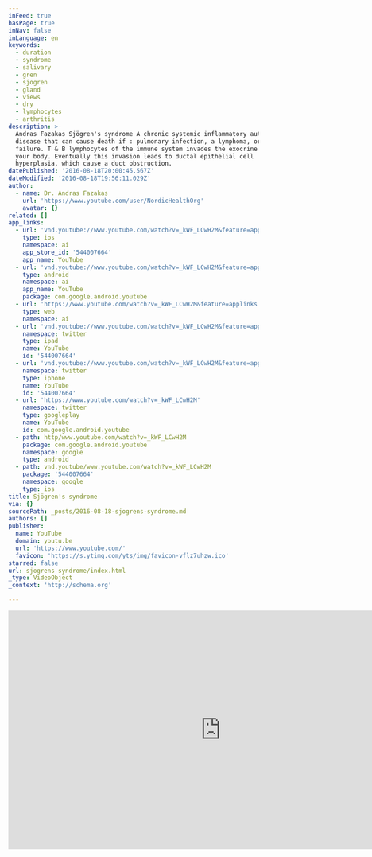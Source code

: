 ```yaml
---
inFeed: true
hasPage: true
inNav: false
inLanguage: en
keywords:
  - duration
  - syndrome
  - salivary
  - gren
  - sjogren
  - gland
  - views
  - dry
  - lymphocytes
  - arthritis
description: >-
  Andras Fazakas Sjögren's syndrome A chronic systemic inflammatory autoimmune
  disease that can cause death if : pulmonary infection, a lymphoma, or renal
  failure. T & B lymphocytes of the immune system invades the exocrine glands in
  your body. Eventually this invasion leads to ductal epithelial cell
  hyperplasia, which cause a duct obstruction.
datePublished: '2016-08-18T20:00:45.567Z'
dateModified: '2016-08-18T19:56:11.029Z'
author:
  - name: Dr. Andras Fazakas
    url: 'https://www.youtube.com/user/NordicHealthOrg'
    avatar: {}
related: []
app_links:
  - url: 'vnd.youtube://www.youtube.com/watch?v=_kWF_LCwH2M&feature=applinks'
    type: ios
    namespace: ai
    app_store_id: '544007664'
    app_name: YouTube
  - url: 'vnd.youtube://www.youtube.com/watch?v=_kWF_LCwH2M&feature=applinks'
    type: android
    namespace: ai
    app_name: YouTube
    package: com.google.android.youtube
  - url: 'https://www.youtube.com/watch?v=_kWF_LCwH2M&feature=applinks'
    type: web
    namespace: ai
  - url: 'vnd.youtube://www.youtube.com/watch?v=_kWF_LCwH2M&feature=applinks'
    namespace: twitter
    type: ipad
    name: YouTube
    id: '544007664'
  - url: 'vnd.youtube://www.youtube.com/watch?v=_kWF_LCwH2M&feature=applinks'
    namespace: twitter
    type: iphone
    name: YouTube
    id: '544007664'
  - url: 'https://www.youtube.com/watch?v=_kWF_LCwH2M'
    namespace: twitter
    type: googleplay
    name: YouTube
    id: com.google.android.youtube
  - path: http/www.youtube.com/watch?v=_kWF_LCwH2M
    package: com.google.android.youtube
    namespace: google
    type: android
  - path: vnd.youtube/www.youtube.com/watch?v=_kWF_LCwH2M
    package: '544007664'
    namespace: google
    type: ios
title: Sjögren's syndrome
via: {}
sourcePath: _posts/2016-08-18-sjogrens-syndrome.md
authors: []
publisher:
  name: YouTube
  domain: youtu.be
  url: 'https://www.youtube.com/'
  favicon: 'https://s.ytimg.com/yts/img/favicon-vflz7uhzw.ico'
starred: false
url: sjogrens-syndrome/index.html
_type: VideoObject
_context: 'http://schema.org'

---
```

<iframe src="https://cdn.embedly.com/widgets/media.html?src=https%3A%2F%2Fwww.youtube.com%2Fembed%2F_kWF_LCwH2M%3Ffeature%3Doembed&amp;url=http%3A%2F%2Fwww.youtube.com%2Fwatch%3Fv%3D_kWF_LCwH2M&amp;image=https%3A%2F%2Fi.ytimg.com%2Fvi%2F_kWF_LCwH2M%2Fhqdefault.jpg&amp;key=b7d04c9b404c499eba89ee7072e1c4f7&amp;type=text%2Fhtml&amp;schema=youtube" width="854" height="480" scrolling="no" frameborder="0" allowfullscreen="" style=""></iframe>
